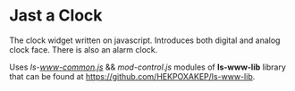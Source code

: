 Jast a Clock
============
The clock widget written on javascript. Introduces both digital and analog clock face.
There is also an alarm clock.

Uses <i>ls-www-common.js</i> && <i>mod-control.js</i> modules of <b>ls-www-lib</b> library that can be found at
https://github.com/HEKPOXAKEP/ls-www-lib.
